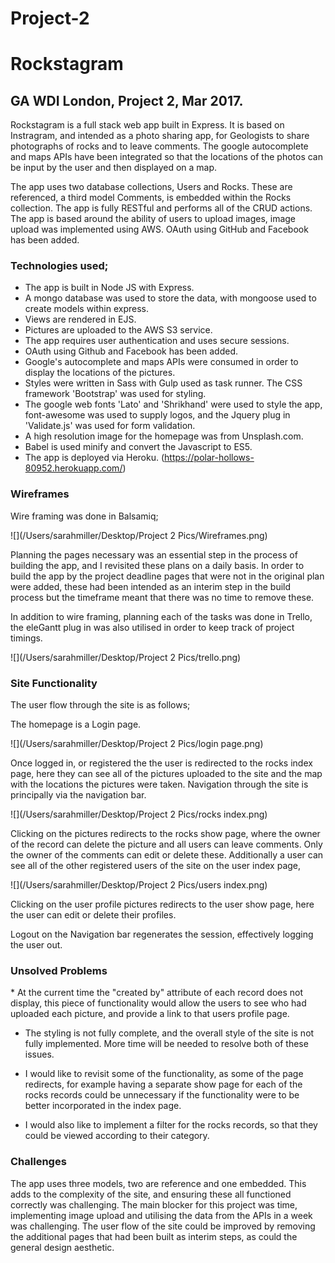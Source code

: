 # Project-2

<h1> Rockstagram </h1>
<h2> GA WDI London, Project 2, Mar 2017.</h2>

Rockstagram is a full stack web app built in Express. It is based on Instragram, and intended as a photo sharing app, for Geologists to share photographs of rocks and to leave comments. The google autocomplete and maps APIs have been integrated so that the locations of the photos can be input by the user and then displayed on a map.

The app uses two database collections, Users and Rocks. These are referenced, a third model Comments, is embedded within the Rocks collection. The app is fully RESTful and performs all of the CRUD actions. The app is based around the ability of users to upload images, image upload was implemented using AWS. OAuth using GitHub and Facebook has been added. 

<h3> Technologies used;</h3>

* The app is built in Node JS with Express. 
* A mongo database was used to store the data, with mongoose used to create models within express. 
* Views are rendered in EJS.
* Pictures are uploaded to the AWS S3 service. 
* The app requires user authentication and uses secure sessions.
* OAuth using Github and Facebook has been added.
* Google's autocomplete and maps APIs were consumed in order to display the locations of the pictures.
* Styles were written in Sass with Gulp used as task runner. The CSS framework 'Bootstrap' was used for styling.
* The google web fonts 'Lato' and 'Shrikhand' were used to style the app, font-awesome was used to supply logos, and the Jquery plug in 'Validate.js' was used for form validation.
* A high resolution image for the homepage was from Unsplash.com.
* Babel is used minify and convert the Javascript to ES5.
* The app is deployed via Heroku. (https://polar-hollows-80952.herokuapp.com/)



<h3> Wireframes</h3>
Wire framing was done in Balsamiq; 

![](/Users/sarahmiller/Desktop/Project 2 Pics/Wireframes.png)

Planning the pages necessary was an essential step in the process of building the app, and I revisited these plans on a daily basis. In order to build the app by the project deadline pages that were not in the original plan were added, these had been intended as an interim step in the build process but the timeframe meant that there was no time to remove these. 

In addition to wire framing, planning each of the tasks was done in Trello, the eleGantt plug in was also utilised in order to keep track of project timings.

![](/Users/sarahmiller/Desktop/Project 2 Pics/trello.png)


<h3> Site Functionality</h3>
The user flow through the site is as follows;

The homepage is a Login page.

![](/Users/sarahmiller/Desktop/Project 2 Pics/login page.png)

Once logged in, or registered the the user is redirected to the rocks index page, here they can see all of the pictures uploaded to the site and the map with the locations the pictures were taken. Navigation through the site is principally via the navigation bar.

![](/Users/sarahmiller/Desktop/Project 2 Pics/rocks index.png)

Clicking on the pictures redirects to the rocks show page, where the owner of the record can delete the picture and all users can leave comments. Only the owner of the comments can edit or delete these. Additionally a user can see all of the other registered users of the site on the user index page,

![](/Users/sarahmiller/Desktop/Project 2 Pics/users index.png)


Clicking on the user profile pictures redirects to the user show page, here the user can edit or delete their profiles. 

Logout on the Navigation bar regenerates the session, effectively logging the user out.  

<h3>Unsolved Problems </h3> 
* At the current time the "created by" attribute of each record does not display, this piece of functionality would allow the users to see who had uploaded each picture, and provide a link to that users profile page. 

* The styling is not fully complete, and the overall style of the site is not fully implemented. More time will be needed to resolve both of these issues. 

* I would  like to revisit some of the functionality, as some of the page redirects, for example having a separate show page for each of the rocks records could be unnecessary if the functionality were to be better incorporated in the index page. 

* I would also like to implement a filter for the rocks records, so that they could be viewed according to their category.  


<h3>Challenges </h3> 
The app uses three models, two are reference and one embedded. This adds to the complexity of the site, and ensuring these all functioned correctly was challenging. The main blocker for this project was time, implementing image upload and utilising the data from the APIs in a week was challenging. The user flow of the site could be improved by removing the additional pages that had been built as interim steps, as could the general design aesthetic. 



